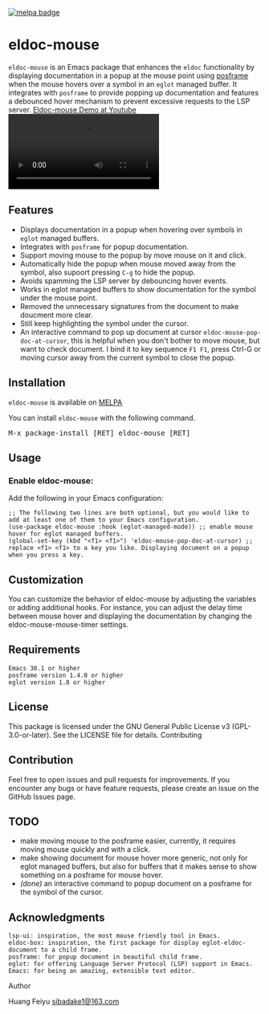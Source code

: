 [![melpa badge][melpa-badge]][melpa-link]

# eldoc-mouse

`eldoc-mouse` is an Emacs package that enhances the `eldoc` functionality by displaying documentation in a popup at the mouse point using [posframe](https://github.com/tumashu/posframe) when the mouse hovers over a symbol in an `eglot` managed buffer. It integrates with `posframe` to provide popping up documentation and features a debounced hover mechanism to prevent excessive requests to the LSP server.
[Eldoc-mouse Demo at Youtube](https://youtu.be/XFAc4WyiJjI)
<video src="https://github.com/user-attachments/assets/5622cfd2-de0c-46e8-9276-d67615671932" controls></video>

## Features
- Displays documentation in a popup when hovering over symbols in `eglot` managed buffers.
- Integrates with `posframe` for popup documentation.
- Support moving mouse to the popup by move mouse on it and click.
- Automatically hide the popup when mouse moved away from the symbol, also supoort pressing `C-g` to hide the popup.
- Avoids spamming the LSP server by debouncing hover events.
- Works in eglot managed buffers to show documentation for the symbol under the mouse point.
- Removed the unnecessary signatures from the document to make doucment more clear.
- Still keep highlighting the symbol under the cursor.
- An interactive command to pop up document at cursor `eldoc-mouse-pop-doc-at-cursor`, this is helpful when you don't bother to move mouse, but want to check document. I bind it to key sequence `F1 F1`, press Ctrl-G or moving cursor away from the current symbol to close the popup. 

## Installation

`eldoc-mouse` is available on [MELPA](https://melpa.org/)

You can install `eldoc-mouse` with the following command.

<kbd>M-x package-install [RET] eldoc-mouse [RET]</kbd>

## Usage
### Enable eldoc-mouse:
Add the following in your Emacs configuration:
```
;; The following two lines are both optional, but you would like to add at least one of them to your Emacs configuration.
(use-package eldoc-mouse :hook (eglot-managed-mode)) ;; enable mouse hover for eglot managed buffers.
(global-set-key (kbd "<f1> <f1>") 'eldoc-mouse-pop-doc-at-cursor) ;; replace <f1> <f1> to a key you like. Displaying document on a popup when you press a key.
```
## Customization

You can customize the behavior of eldoc-mouse by adjusting the variables or adding additional hooks. For instance, you can adjust the delay time between mouse hover and displaying the documentation by changing the eldoc-mouse-mouse-timer settings.
## Requirements

    Emacs 30.1 or higher
    posframe version 1.4.0 or higher
    eglot version 1.8 or higher

## License

This package is licensed under the GNU General Public License v3 (GPL-3.0-or-later). See the LICENSE file for details.
Contributing

## Contribution
Feel free to open issues and pull requests for improvements. If you encounter any bugs or have feature requests, please create an issue on the GitHub Issues page.
## TODO 
* make moving mouse to the posframe easier, currently, it requires moving mouse quickly and with a click.
* make showing document for mouse hover more generic, not only for eglot managed buffers,  but also for buffers that it makes sense to show something on a posframe for mouse hover.
* *(done)* an interactive command to popup document on a posframe for the symbol of the cursor.

## Acknowledgments

    lsp-ui: inspiration, the most mouse friendly tool in Emacs.
    eldoc-box: inspiration, the first package for display eglot-eldoc-document to a child frame.
    posframe: for popup document in beautiful child frame. 
    eglot: for offering Language Server Protocol (LSP) support in Emacs.
    Emacs: for being an amazing, extensible text editor.

Author

Huang Feiyu sibadake1@163.com

[melpa-link]: https://melpa.org/#/eldoc-mouse
[melpa-badge]: https://melpa.org/packages/eldoc-mouse-badge.svg
